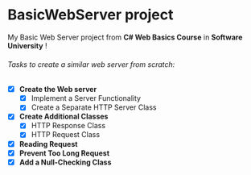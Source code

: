 # BasicWebServer project

My Basic Web Server project from **C# Web Basics Course** in **Software University** ! 



###### Tasks to create a similar web server from scratch:

- [x] **Create the Web server**
	- [x] Implement a Server Functionality
	- [x] Create a Separate HTTP Server Class

- [x] **Create Additional Classes**
	- [x] HTTP Response Class 
	- [x] HTTP Request Class 

-[x] **Reading Request**
-[x] **Prevent Too Long Request**
-[x] **Add a Null-Checking Class**